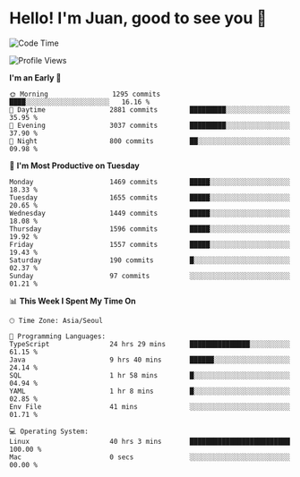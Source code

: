 # Hello! I'm Juan, good to see you 👋

<!--
**Y-k-Y/Y-k-Y** is a ✨ _special_ ✨ repository because its `README.md` (this file) appears on your GitHub profile.

Here are some ideas to get you started:

- 🔭 I’m currently working on ...
- 🌱 I’m currently learning ...
- 👯 I’m looking to collaborate on ...
- 🤔 I’m looking for help with ...
- 💬 Ask me about ...
- 📫 How to reach me: ...
- 😄 Pronouns: ...
- ⚡ Fun fact: ...
-->
<!--
![Profile views](https://gpvc.arturio.dev/Y-k-Y)

[![Omid Nikrah StackOverflow](https://github-readme-stackoverflow.vercel.app/?userID=9517076)](https://stackoverflow.com/users/9517076/i-have-10-fingers)
-->

<!--START_SECTION:waka-->
![Code Time](http://img.shields.io/badge/Code%20Time-1%2C181%20hrs%2018%20mins-blue)

![Profile Views](http://img.shields.io/badge/Profile%20Views-0-blue)

**I'm an Early 🐤** 

```text
🌞 Morning                1295 commits        ████░░░░░░░░░░░░░░░░░░░░░   16.16 % 
🌆 Daytime                2881 commits        █████████░░░░░░░░░░░░░░░░   35.95 % 
🌃 Evening                3037 commits        █████████░░░░░░░░░░░░░░░░   37.90 % 
🌙 Night                  800 commits         ██░░░░░░░░░░░░░░░░░░░░░░░   09.98 % 
```
📅 **I'm Most Productive on Tuesday** 

```text
Monday                   1469 commits        █████░░░░░░░░░░░░░░░░░░░░   18.33 % 
Tuesday                  1655 commits        █████░░░░░░░░░░░░░░░░░░░░   20.65 % 
Wednesday                1449 commits        █████░░░░░░░░░░░░░░░░░░░░   18.08 % 
Thursday                 1596 commits        █████░░░░░░░░░░░░░░░░░░░░   19.92 % 
Friday                   1557 commits        █████░░░░░░░░░░░░░░░░░░░░   19.43 % 
Saturday                 190 commits         █░░░░░░░░░░░░░░░░░░░░░░░░   02.37 % 
Sunday                   97 commits          ░░░░░░░░░░░░░░░░░░░░░░░░░   01.21 % 
```


📊 **This Week I Spent My Time On** 

```text
🕑︎ Time Zone: Asia/Seoul

💬 Programming Languages: 
TypeScript               24 hrs 29 mins      ███████████████░░░░░░░░░░   61.15 % 
Java                     9 hrs 40 mins       ██████░░░░░░░░░░░░░░░░░░░   24.14 % 
SQL                      1 hr 58 mins        █░░░░░░░░░░░░░░░░░░░░░░░░   04.94 % 
YAML                     1 hr 8 mins         █░░░░░░░░░░░░░░░░░░░░░░░░   02.85 % 
Env File                 41 mins             ░░░░░░░░░░░░░░░░░░░░░░░░░   01.71 % 

💻 Operating System: 
Linux                    40 hrs 3 mins       █████████████████████████   100.00 % 
Mac                      0 secs              ░░░░░░░░░░░░░░░░░░░░░░░░░   00.00 % 
```


<!--END_SECTION:waka-->
